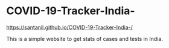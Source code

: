 # COVID-19-Tracker-India-
https://santanil.github.io/COVID-19-Tracker-India-/

This is a simple website to get stats of cases and tests in India.
